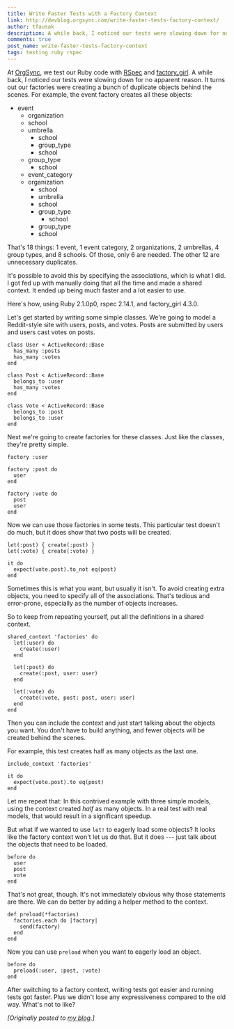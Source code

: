 ```yaml
---
title: Write Faster Tests with a Factory Context
link: http://devblog.orgsync.com/write-faster-tests-factory-context/
author: tfausak
description: A while back, I noticed our tests were slowing down for no apparent reason. It turns out our factories were creating a bunch of duplicate objects behind the scenes we didn't need.
comments: true
post_name: write-faster-tests-factory-context
tags: testing ruby rspec
---
```


At [OrgSync](http://www.orgsync.com), we test our Ruby code with [RSpec](http://rspec.info) and [factory_girl](https://github.com/thoughtbot/factory_girl). A while back, I noticed our tests were slowing down for no apparent reason. It turns out our factories were creating a bunch of duplicate objects behind the scenes. For example, the event factory creates all these objects:

  * event
    * organization
    * school
    * umbrella
      * school
      * group_type
      * school
    * group_type
      * school
    * event_category
    * organization
      * school
      * umbrella
      * school
      * group_type
        * school
      * group_type
      * school

That's 18 things: 1 event, 1 event category, 2 organizations, 2 umbrellas, 4 group types, and 8 schools. Of those, only 6 are needed. The other 12 are unnecessary duplicates.

It's possible to avoid this by specifying the associations, which is what I did. I got fed up with manually doing that all the time and made a shared context. It ended up being much faster and a lot easier to use.

Here's how, using Ruby 2.1.0p0, rspec 2.14.1, and factory_girl 4.3.0.

Let's get started by writing some simple classes. We're going to model a Reddit-style site with users, posts, and votes. Posts are submitted by users and users cast votes on posts.


    class User < ActiveRecord::Base
      has_many :posts
      has_many :votes
    end

    class Post < ActiveRecord::Base
      belongs_to :user
      has_many :votes
    end

    class Vote < ActiveRecord::Base
      belongs_to :post
      belongs_to :user
    end


Next we're going to create factories for these classes. Just like the classes, they're pretty simple.


    factory :user

    factory :post do
      user
    end

    factory :vote do
      post
      user
    end


Now we can use those factories in some tests. This particular test doesn't do much, but it does show that two posts will be created.


    let(:post) { create(:post) }
    let(:vote) { create(:vote) }

    it do
      expect(vote.post).to_not eq(post)
    end


Sometimes this is what you want, but usually it isn't. To avoid creating extra objects, you need to specify all of the associations. That's tedious and error-prone, especially as the number of objects increases.

So to keep from repeating yourself, put all the definitions in a shared context.


    shared_context 'factories' do
      let(:user) do
        create(:user)
      end

      let(:post) do
        create(:post, user: user)
      end

      let(:vote) do
        create(:vote, post: post, user: user)
      end
    end


Then you can include the context and just start talking about the objects you want. You don't have to build anything, and fewer objects will be created behind the scenes.

For example, this test creates half as many objects as the last one.


    include_context 'factories'

    it do
      expect(vote.post).to eq(post)
    end


Let me repeat that: In this contrived example with three simple models, using the context created _half_ as many objects. In a real test with real models, that would result in a significant speedup.

But what if we wanted to use `let!` to eagerly load some objects? It looks like the factory context won't let us do that. But it does --- just talk about the objects that need to be loaded.


    before do
      user
      post
      vote
    end


That's not great, though. It's not immediately obvious why those statements are there. We can do better by adding a helper method to the context.


    def preload(*factories)
      factories.each do |factory|
        send(factory)
      end
    end


Now you can use `preload` when you want to eagerly load an object.


    before do
      preload(:user, :post, :vote)
    end


After switching to a factory context, writing tests got easier and running tests got faster. Plus we didn't lose any expressiveness compared to the old way. What's not to like?

_[Originally posted to [my blog](http://taylor.fausak.me/2014/01/10/write-faster-tests-with-a-factory-context/).]_
